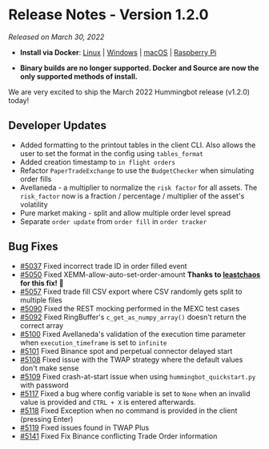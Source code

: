 # Release Notes - Version 1.2.0

*Released on March 30, 2022*

- **Install via Docker**: [Linux](/installation/docker/#linuxubuntu) | [Windows](/installation/docker/#windows) | [macOS](/installation/docker/#macos) | [Raspberry Pi](/installation/raspberry-pi/#install-via-docker)

- **Binary builds are no longer supported. Docker and Source are now the only supported methods of install.**


We are very excited to ship the March 2022 Hummingbot release (v1.2.0) today!


## Developer Updates

- Added formatting to the printout tables in the client CLI. Also allows the user to set the format in the config using `tables_format`
- Added creation timestamp to `in flight orders`
- Refactor `PaperTradeExchange` to use the `BudgetChecker` when simulating order fills
- Avellaneda - a multiplier to normalize the `risk factor` for all assets. The `risk_factor` now is a fraction / percentage / multiplier of the asset's volatility
- Pure market making - split and allow multiple order level spread
- Separate `order update` from `order fill` in `order tracker`



## Bug Fixes

- [#5037](https://github.com/hummingbot/hummingbot/issues/5037) Fixed incorrect trade ID in order filled event
- [#5050](https://github.com/hummingbot/hummingbot/issues/5050) Fixed XEMM-allow-auto-set-order-amount **Thanks to [leastchaos](https://github.com/leastchaos) for this fix! 🙏**
- [#5057](https://github.com/hummingbot/hummingbot/issues/5057) Fixed trade fill CSV export where CSV randomly gets split to multiple files
- [#5090](https://github.com/hummingbot/hummingbot/issues/5090) Fixed the REST mocking performed in the MEXC test cases
- [#5092](https://github.com/hummingbot/hummingbot/issues/5092) Fixed RingBuffer's `c_get_as_numpy_array()` doesn't return the correct array
- [#5100](https://github.com/hummingbot/hummingbot/issues/5100) Fixed Avellaneda's validation of the execution time parameter when `execution_timeframe` is set to `infinite`
- [#5101](https://github.com/hummingbot/hummingbot/issues/5101) Fixed Binance spot and perpetual connector delayed start 
- [#5108](https://github.com/hummingbot/hummingbot/issues/5108) Fixed issue with the TWAP strategy where the default values don't make sense
- [#5109](https://github.com/hummingbot/hummingbot/issues/5109) Fixed crash-at-start issue when using `hummingbot_quickstart.py` with password
- [#5117](https://github.com/hummingbot/hummingbot/issues/5117) Fixed a bug where config variable is set to `None` when an invalid value is provided and `CTRL + X` is entered afterwards.
- [#5118](https://github.com/hummingbot/hummingbot/issues/5118) Fixed Exception when no command is provided in the client (pressing Enter)
- [#5119](https://github.com/hummingbot/hummingbot/issues/5119) Fixed issues found in TWAP Plus
- [#5141](https://github.com/hummingbot/hummingbot/issues/5141) Fixed Fix Binance conflicting Trade Order information
